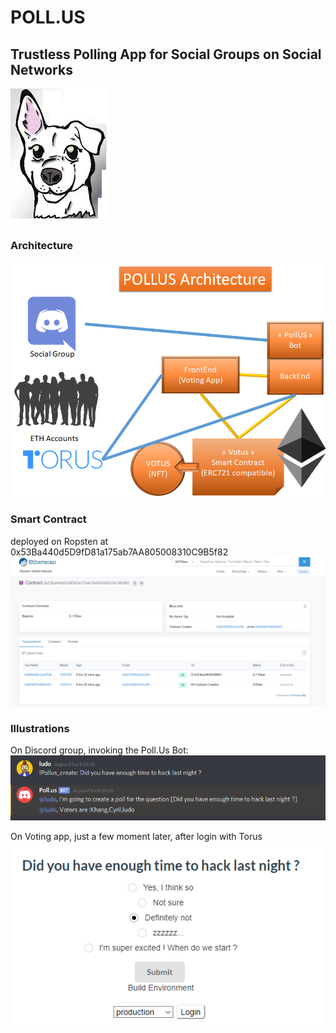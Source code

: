 # POLL.US
## Trustless Polling App for Social Groups on Social Networks

![Poll.us Logo](./pollus.png)

### Architecture

![Architecure overview](./architecture.png)

### Smart Contract
deployed on Ropsten at 0x53Ba440d5D9fD81a175ab7AA805008310C9B5f82
![Smart Contract on Ropsten](./Votus_smart_contract_Ropsten.png)

### Illustrations

On Discord group, invoking the Poll.Us Bot:
![Discord Bot create a poll](./discord_bot_createPoll.png)

On Voting app, just a few moment later, after login with Torus
![Poll Example](./poll_example.png)

